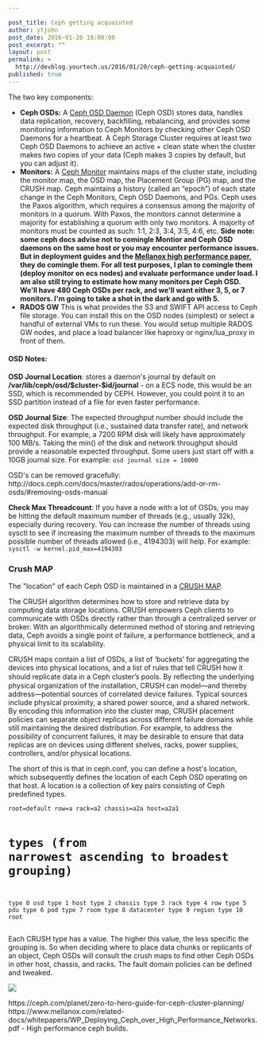 ```yaml
---

post_title: Ceph getting acquainted
author: ytjohn
post_date: 2016-01-20 18:00:00
post_excerpt: ""
layout: post
permalink: >
  http://devblog.yourtech.us/2016/01/20/ceph-getting-acquainted/
published: true
---
```

<p>The two key components:</p>
<ul>
<li><strong>Ceph OSDs:</strong> A <a href="http://docs.ceph.com/docs/master/glossary/#term-ceph-osd-daemon">Ceph OSD Daemon</a> (Ceph OSD) stores data, handles data replication, recovery, backfilling, rebalancing, and provides some monitoring information to Ceph Monitors by checking other Ceph OSD Daemons for a heartbeat. A Ceph Storage Cluster requires at least two Ceph OSD Daemons to achieve an active + clean state when the cluster makes two copies of your data (Ceph makes 3 copies by default, but you can adjust it).</li>
<li><strong>Monitors:</strong> A <a href="http://docs.ceph.com/docs/master/glossary/#term-ceph-monitor">Ceph Monitor</a> maintains maps of the cluster state, including the monitor map, the OSD map, the Placement Group (PG) map, and the CRUSH map. Ceph maintains a history (called an “epoch”) of each state change in the Ceph Monitors, Ceph OSD Daemons, and PGs.  Ceph uses the Paxos algorithm, which requires a consensus among the majority of monitors in a quorum. With Paxos, the monitors cannot determine a majority for establishing a quorum with only two monitors. A majority of monitors must be counted as such: 1:1, 2:3, 3:4, 3:5, 4:6, etc.  <strong>Side note: some ceph docs advise not to comingle Montior and Ceph OSD daemons on the same host or you may encounter performance issues. But in deployment guides and the <a href="https://www.mellanox.com/related-docs/whitepapers/WP_Deploying_Ceph_over_High_Performance_Networks.pdf">Mellanox high performance paper</a>, they do comingle them. For all test purposes, I plan to comingle them (deploy monitor on ecs nodes) and evaluate performance under load. I am also still trying to estimate how many monitors per Ceph OSD.  We'll have 480 Ceph OSDs per rack, and we'll want either 3, 5, or 7 monitors. I'm going to take a shot in the dark and go with 5.</strong></li>
<li><strong>RADOS GW</strong>  This is what provides the S3 and SWIFT API access to Ceph file storage. You can install this on the OSD nodes (simplest) or select a handful of external VMs to run these. You would setup multiple RADOS GW nodes, and place a load balancer like haproxy or nginx/lua_proxy in front of them.</li>
</ul>
<h4>OSD Notes:</h4>
<p><strong>OSD Journal Location</strong>: stores a daemon's journal by default on <strong>/var/lib/ceph/osd/$cluster-$id/journal</strong> - on a ECS node, this would be an SSD, which is recommended by CEPH.  However, you could point it to an SSD partition instead of a file for even faster performance.</p>
<p><strong>OSD Journal Size</strong>: The expected throughput number should include the expected disk throughput (i.e., sustained data transfer rate), and network throughput. For example, a 7200 RPM disk will likely have approximately 100 MB/s. Taking the min() of the disk and network throughput should provide a reasonable expected throughput. Some users just start off with a 10GB journal size. For example:
<code>osd journal size = 10000</code></p>
<p>OSD's can be removed gracefully: http://docs.ceph.com/docs/master/rados/operations/add-or-rm-osds/#removing-osds-manual</p>
<p><strong>Check Max Threadcount</strong>: If you have a node with a lot of OSDs, you may be hitting the default maximum number of threads (e.g., usually 32k), especially during recovery. You can increase the number of threads using sysctl to see if increasing the maximum number of threads to the maximum possible number of threads allowed (i.e., 4194303) will help. For example:
<code>sysctl -w kernel.pid_max=4194303</code></p>
<h3>Crush MAP</h3>
<p>The "location" of each Ceph OSD is maintained in a <a href="http://docs.ceph.com/docs/master/rados/operations/crush-map/">CRUSH MAP</a>.</p>
<p>The CRUSH algorithm determines how to store and retrieve data by computing data storage locations. CRUSH empowers Ceph clients to communicate with OSDs directly rather than through a centralized server or broker. With an algorithmically determined method of storing and retrieving data, Ceph avoids a single point of failure, a performance bottleneck, and a physical limit to its scalability.</p>
<p>CRUSH maps contain a list of OSDs, a list of ‘buckets’ for aggregating the devices into physical locations, and a list of rules that tell CRUSH how it should replicate data in a Ceph cluster’s pools. By reﬂecting the underlying physical organization of the installation, CRUSH can model—and thereby address—potential sources of correlated device failures. Typical sources include physical proximity, a shared power source, and a shared network. By encoding this information into the cluster map, CRUSH placement policies can separate object replicas across different failure domains while still maintaining the desired distribution. For example, to address the possibility of concurrent failures, it may be desirable to ensure that data replicas are on devices using different shelves, racks, power supplies, controllers, and/or physical locations.</p>
<p>The short of this is that in ceph.conf, you can define a host's location, which subsequently defines the location of each Ceph OSD operating on that host. A location is a collection of key pairs consisting of Ceph predefined types.</p>
<pre><code>root=default row=a rack=a2 chassis=a2a host=a2a1

# types (from narrowest ascending to broadest grouping)
type 0 osd
type 1 host
type 2 chassis
type 3 rack
type 4 row
type 5 pdu
type 6 pod
type 7 room
type 8 datacenter
type 9 region
type 10 root
</code></pre>
<p>Each CRUSH type has a value. The higher this value, the less specific the grouping is.  So when deciding where to place data chunks or replicants of an object, Ceph OSDs will consult the crush maps to find other Ceph OSDs in other host, chassis, and racks. The fault domain policies can be defined and tweaked.</p>
<p><img src="http://www.yourtech.us/static/media/uploads/imports/ditaa-91dff8176c752894890e24c5e8844d0fdfb8a890.png"/></p>
<p>https://ceph.com/planet/zero-to-hero-guide-for-ceph-cluster-planning/
https://www.mellanox.com/related-docs/whitepapers/WP_Deploying_Ceph_over_High_Performance_Networks.pdf  - High performance ceph builds.</p>
